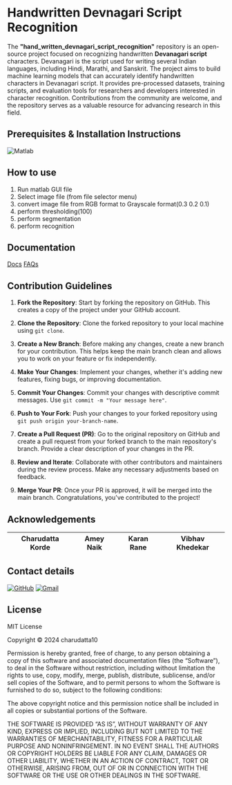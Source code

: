 ﻿# Handwritten Devnagari Script Recognition

The **"hand_written_devnagari_script_recognition"** repository is an open-source project focused on recognizing handwritten **Devanagari script** characters. Devanagari is the script used for writing several Indian languages, including Hindi, Marathi, and Sanskrit. The project aims to build machine learning models that can accurately identify handwritten characters in Devanagari script. It provides pre-processed datasets, training scripts, and evaluation tools for researchers and developers interested in character recognition. Contributions from the community are welcome, and the repository serves as a valuable resource for advancing research in this field.

## Prerequisites & Installation Instructions
![Matlab](https://img.shields.io/badge/Matlab-100000?style=for-the-badge&logo=Matlab&logoColor=EA0606&labelColor=EA0A0A&color=EA0E0E)

## How to use 
1. Run matlab GUI file
2. Select image file (from file selector menu)
3. convert image file from RGB format to Grayscale format(0.3 0.2 0.1)
4. perform thresholding(100)
5. perform segmentation
6. perform recognition

## Documentation
[Docs](https://github.com/charudatta10/hand_written_devnagari_script_recognition/blob/master/README.md)
[FAQs](https://github.com/charudatta10/hand_written_devnagari_script_recognition/blob/master/README.md)

## Contribution Guidelines

1. **Fork the Repository**: Start by forking the repository on GitHub. This creates a copy of the project under your GitHub account.

2. **Clone the Repository**: Clone the forked repository to your local machine using `git clone`.

3. **Create a New Branch**: Before making any changes, create a new branch for your contribution. This helps keep the main branch clean and allows you to work on your feature or fix independently.

4. **Make Your Changes**: Implement your changes, whether it's adding new features, fixing bugs, or improving documentation.

5. **Commit Your Changes**: Commit your changes with descriptive commit messages. Use `git commit -m "Your message here"`.

6. **Push to Your Fork**: Push your changes to your forked repository using `git push origin your-branch-name`.

7. **Create a Pull Request (PR)**: Go to the original repository on GitHub and create a pull request from your forked branch to the main repository's branch. Provide a clear description of your changes in the PR.

8. **Review and Iterate**: Collaborate with other contributors and maintainers during the review process. Make any necessary adjustments based on feedback.

9. **Merge Your PR**: Once your PR is approved, it will be merged into the main branch. Congratulations, you've contributed to the project!

## Acknowledgements
| Charudatta Korde | Amey Naik | Karan Rane | Vibhav Khedekar |
| -----            | -----     | -----      | -----           |

## Contact details
[![GitHub](https://img.shields.io/badge/GitHub-100000?style=social&logo=github&logoColor=000000&labelColor=EA0A0A&color=EA0E0E)](https://github.com/charudatta10)
[![Gmail](https://img.shields.io/badge/Gmail-100000?style=social&logo=Gmail&logoColor=F70B07&labelColor=151515&color=black)](mailto:152109007c@gmail.com)

## License
MIT License

Copyright © 2024 charudatta10

Permission is hereby granted, free of charge, to any person obtaining a copy of this software and associated documentation files (the “Software”), to deal in the Software without restriction, including without limitation the rights to use, copy, modify, merge, publish, distribute, sublicense, and/or sell copies of the Software, and to permit persons to whom the Software is furnished to do so, subject to the following conditions:

The above copyright notice and this permission notice shall be included in all copies or substantial portions of the Software.

THE SOFTWARE IS PROVIDED “AS IS”, WITHOUT WARRANTY OF ANY KIND, EXPRESS OR IMPLIED, INCLUDING BUT NOT LIMITED TO THE WARRANTIES OF MERCHANTABILITY, FITNESS FOR A PARTICULAR PURPOSE AND NONINFRINGEMENT. IN NO EVENT SHALL THE AUTHORS OR COPYRIGHT HOLDERS BE LIABLE FOR ANY CLAIM, DAMAGES OR OTHER LIABILITY, WHETHER IN AN ACTION OF CONTRACT, TORT OR OTHERWISE, ARISING FROM, OUT OF OR IN CONNECTION WITH THE SOFTWARE OR THE USE OR OTHER DEALINGS IN THE SOFTWARE.
